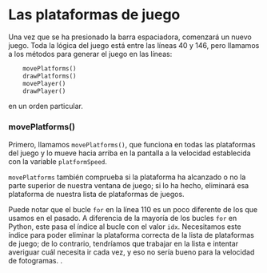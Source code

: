 # Las plataformas de juego

Una vez que se ha presionado la barra espaciadora, comenzará un nuevo juego. Toda la lógica del juego está entre las líneas 40 y 146, pero llamamos a los métodos para generar el juego en las líneas:

```python
    movePlatforms()
    drawPlatforms()
    movePlayer()
    drawPlayer()
```

en un orden particular. 

### movePlatforms()

Primero, llamamos `movePlatforms()`, que funciona en todas las plataformas del juego y lo mueve hacia arriba en la pantalla a la velocidad establecida con la variable `platformSpeed`. 

`movePlatforms` también comprueba si la plataforma ha alcanzado o no la parte superior de nuestra ventana de juego; si lo ha hecho, eliminará esa plataforma de nuestra lista de plataformas de juegos.

Puede notar que el bucle `for` en la línea 110 es un poco diferente de los que usamos en el pasado. A diferencia de la mayoría de los bucles `for` en Python, este pasa el índice al bucle con el valor `idx`. Necesitamos este índice para poder eliminar la plataforma correcta de la lista de plataformas de juego; de lo contrario, tendríamos que trabajar en la lista e intentar averiguar cuál necesita ir cada vez, y eso no sería bueno para la velocidad de fotogramas. .
<!--stackedit_data:
eyJoaXN0b3J5IjpbLTE3OTMxNTg0NzRdfQ==
-->
